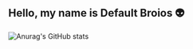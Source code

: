 ## Hello, my name is Default Broios 👽

![Anurag's GitHub stats](https://github-readme-stats.vercel.app/api?username=defaultbroios&show_icons=true&theme=onedark)
<!--
**defaultbroios/defaultbroios** is a ✨ _special_ ✨ repository because its `README.md` (this file) appears on your GitHub profile.

Here are some ideas to get you started:

- 🔭 I’m currently working on ...
- 🌱 I’m currently learning ...
- 👯 I’m looking to collaborate on ...
- 🤔 I’m looking for help with ...
- 💬 Ask me about ...
- 📫 How to reach me: ...
- 😄 Pronouns: ...
- ⚡ Fun fact: ...
-->
